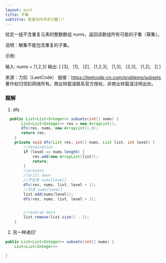 ```yaml
---
layout: post
title: 子集
subtitle: 智者向内寻求力量!!! 
---
```

给定一组不含重复元素的整数数组 nums，返回该数组所有可能的子集（幂集）。

说明：解集不能包含重复的子集。

示例:

输入: nums = [1,2,3]
输出:
[
  [3],
  [1],
  [2],
  [1,2,3],
  [1,3],
  [2,3],
  [1,2],
  []
]

来源：力扣（LeetCode）
链接：https://leetcode-cn.com/problems/subsets
著作权归领扣网络所有。商业转载请联系官方授权，非商业转载请注明出处。
### 题解
1. dfs

~~~ java
  public List<List<Integer>> subsets(int[] nums) {
       List<List<Integer>> res = new ArrayList();
       dfs(res, nums, new ArrayList(),0);
       return res; 
    }
    private void dfs(List res, int[] nums, List list, int level) {
        //termination
        if (level == nums.length) {
            res.add(new ArrayList(list));
            return;
        }
        //process
        //drill down
        //不包含 nums[level]
        dfs(res, nums, list, level + 1);
        //包含 nums[level]
        list.add(nums[level]);
        dfs(res, nums, list, level + 1);


        //reverse data
        list.remove(list.size() - 1);
    }
~~~

2. 另一种递归'

~~~ java
public List<List<Integer>> subsets(int[] nums) {
    List<List<Integer>> 

}